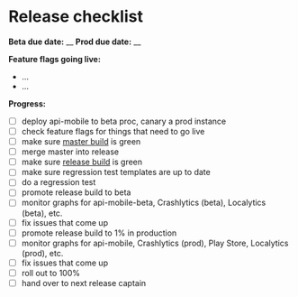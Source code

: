 # Release checklist

**Beta due date:** __
**Prod due date:** __

**Feature flags going live:**

- ...
- ...

**Progress:**

- [ ] deploy api-mobile to beta proc, canary a prod instance
- [ ] check feature flags for things that need to go live
- [ ] make sure [master build](http://ci.mobile.s-cloud.net:8080/view/android/job/soundcloud_android_integration_tests/) is green
- [ ] merge master into release
- [ ] make sure [release build](http://ci.mobile.s-cloud.net:8080/view/android/job/soundcloud_android_release/) is green
- [ ] make sure regression test templates are up to date
- [ ] do a regression test
- [ ] promote release build to beta
- [ ] monitor graphs for api-mobile-beta, Crashlytics (beta), Localytics (beta), etc.
- [ ] fix issues that come up
- [ ] promote release build to 1% in production
- [ ] monitor graphs for api-mobile, Crashlytics (prod), Play Store, Localytics (prod), etc.
- [ ] fix issues that come up
- [ ] roll out to 100%
- [ ] hand over to next release captain
